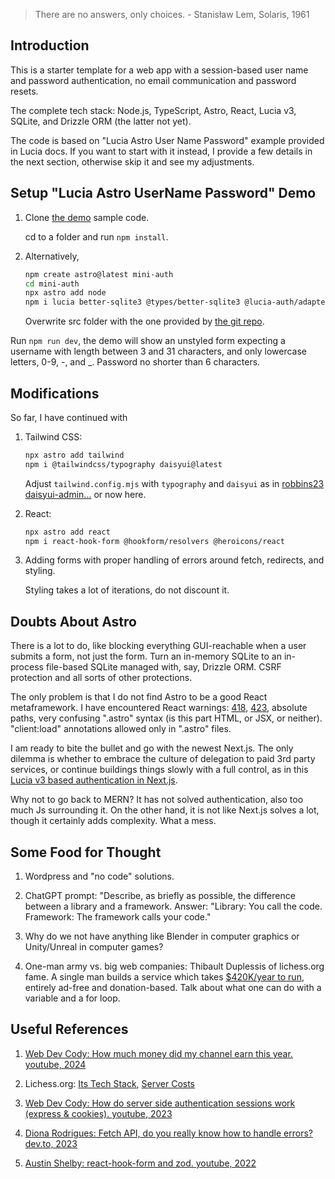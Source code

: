 > There are no answers, only choices. - Stanisław Lem, Solaris, 1961

## Introduction

This is a starter template for a web app with a session-based user name and password authentication, no email communication and password resets.

The complete tech stack: Node.js, TypeScript, Astro, React, Lucia v3, SQLite, and Drizzle ORM (the latter not yet).

The code is based on "Lucia Astro User Name Password" example provided in Lucia docs. If you want to start with it instead, I provide a few details in the next section, otherwise skip it and see my adjustments. 

## Setup "Lucia Astro UserName Password" Demo

1. Clone [the demo](https://lucia-auth.com/tutorials/username-and-password/astro) sample code.

    cd to a folder and run `npm install`. 

2. Alternatively, 

    ```sh
    npm create astro@latest mini-auth
    cd mini-auth
    npx astro add node
    npm i lucia better-sqlite3 @types/better-sqlite3 @lucia-auth/adapter-sqlite
    ```

    Overwrite src folder with the one provided by [the git repo](https://github.com/lucia-auth/examples/tree/main/astro/username-and-password).

Run `npm run dev`, the demo will show an unstyled form expecting a username with length between 3 and 31 characters, and only lowercase letters, 0-9, -, and _. Password no shorter than 6 characters.

## Modifications

So far, I have continued with

1. Tailwind CSS:

    ```sh
    npx astro add tailwind
    npm i @tailwindcss/typography daisyui@latest
    ```
    
    Adjust `tailwind.config.mjs` with `typography` and `daisyui` as in [robbins23 daisyui-admin...](https://github.com/robbins23/daisyui-admin-dashboard-template/blob/master/tailwind.config.js) or now here.
    
2. React:

    ```sh
    npx astro add react
    npm i react-hook-form @hookform/resolvers @heroicons/react
    ```
    
3. Adding forms with proper handling of errors around fetch, redirects, and styling. 

    Styling takes a lot of iterations, do not discount it.

## Doubts About Astro

There is a lot to do, like blocking everything GUI-reachable when a user submits a form, not just the form. Turn an in-memory SQLite
to an in-process file-based SQLite managed with, say, Drizzle ORM. CSRF protection and all sorts of other protections.

The only problem is that I do not find Astro to be a good React metaframework. I have encountered React warnings: [418](https://react.dev/errors/418?invariant=418), [423](https://react.dev/errors/423?invariant=423), absolute paths, very confusing ".astro" syntax (is this part HTML, or JSX, or neither). "client:load" annotations allowed only in ".astro" files. 

I am ready to bite the bullet and go with the newest Next.js. The only dilemma is whether to embrace the culture of delegation to paid 3rd party services, or continue buildings things slowly with a full control, as in this [Lucia v3 based authentication in Next.js](https://www.youtube.com/@ugurcodes/videos).

Why not to go back to MERN? It has not solved authentication, also too much Js surrounding it. On the other hand, it is not like Next.js solves a lot, though it certainly adds complexity. What a mess.
 
## Some Food for Thought

1. Wordpress and "no code" solutions.

2. ChatGPT prompt: "Describe, as briefly as possible, the difference between a library and a framework. Answer: "Library: You call the code. Framework: The framework calls your code."

3. Why do we not have anything like Blender in computer graphics or Unity/Unreal in computer games?

4. One-man army vs. big web companies: Thibault Duplessis of lichess.org fame. A single man builds a service which takes [$420K/year to run](https://www.reddit.com/r/datasets/comments/s5dwdd/cost_breakdown_to_run_a_chess_website_it_takes/), entirely ad-free and donation-based. Talk about what one can do with a variable and a for loop.

## Useful References

1. [Web Dev Cody: How much money did my channel earn this year. youtube, 2024](https://www.youtube.com/watch?v=qwXvW_fN_9k)

2. Lichess.org: [Its Tech Stack](https://lichess.org/source), [Server Costs](https://docs.google.com/spreadsheets/d/1Si3PMUJGR9KrpE5lngSkHLJKJkb0ZuI4/preview)

2. [Web Dev Cody: How do server side authentication sessions work (express & cookies). youtube, 2023](https://www.youtube.com/watch?v=BgsQrOHNKeY&t=6s)

3. [Diona Rodrigues: Fetch API, do you really know how to handle errors? dev.to, 2023](https://dev.to/dionarodrigues/fetch-api-do-you-really-know-how-to-handle-errors-2gj0)

4. [Austin Shelby: react-hook-form and zod. youtube, 2022](https://www.youtube.com/watch?v=4zt1eadehKQ)
